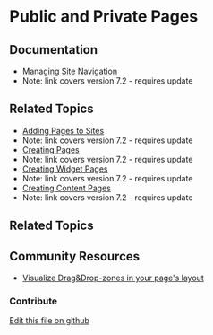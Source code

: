 # Public and Private Pages

## Documentation

* [Managing Site Navigation](https://portal.liferay.dev/docs/7-2/user/-/knowledge_base/u/managing-site-navigation)
* Note: link covers version 7.2 - requires update

## Related Topics

* [Adding Pages to Sites](https://portal.liferay.dev/docs/7-2/user/-/knowledge_base/u/creating-and-managing-pages)
* Note: link covers version 7.2 - requires update
* [Creating Pages](https://portal.liferay.dev/docs/7-2/user/-/knowledge_base/u/creating-pages)
* Note: link covers version 7.2 - requires update
* [Creating Widget Pages](https://portal.liferay.dev/docs/7-2/user/-/knowledge_base/u/creating-widget-pages)
* Note: link covers version 7.2 - requires update
* [Creating Content Pages](https://portal.liferay.dev/docs/7-2/user/-/knowledge_base/u/creating-content-pages)
* Note: link covers version 7.2 - requires update

## Related Topics


## Community Resources

* [Visualize Drag&Drop-zones in your page's layout](https://liferay.dev/blogs/-/blogs/dragging-and-dropping-widgets-on-the-page)

### Contribute

[Edit this file on github](https://github.com/olafk/controlpanel-documentation-docs/blob/master/md/73en/com_liferay_layout_admin_web_portlet_GroupPagesPortlet/pages.md)
